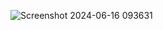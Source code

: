 ![Screenshot 2024-06-16 093631](https://github.com/Shaileshssss/JuiceBar-/assets/108980657/b5ba13b2-d7b9-47cc-8c62-e46306f71509)
